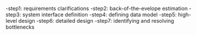 -step1: requirements clarifications
-step2: back-of-the-evelope estimation
-step3: system interface definition
-step4: defining data model
-step5: high-level design
-step6: detailed design
-step7: identifying and resolving bottlenecks